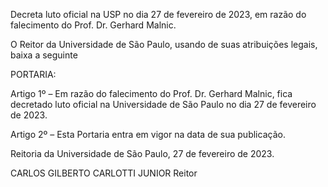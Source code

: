 Decreta luto oficial na USP no dia 27 de fevereiro de 2023, em razão do falecimento do Prof. Dr. Gerhard Malnic.

O Reitor da Universidade de São Paulo, usando de suas atribuições legais, baixa a seguinte

PORTARIA:

Artigo 1º – Em razão do falecimento do Prof. Dr. Gerhard Malnic, fica decretado luto oficial na Universidade de São Paulo no dia 27 de fevereiro de 2023.

Artigo 2º – Esta Portaria entra em vigor na data de sua publicação.

Reitoria da Universidade de São Paulo, 27 de fevereiro de 2023.

CARLOS GILBERTO CARLOTTI JUNIOR
Reitor